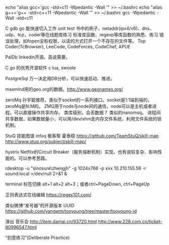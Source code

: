 echo "alias gcc='gcc -std=c11 -Wpedantic -Wall '" >> ~/.bashrc
echo "alias g++='g++ -std=c++11 -Wpedantic -Wall '" >> ~/.bashrc
gcc -Wpedantic -Wall -std=c11

C gdb go
	能快速切入工作
	unit test
	书中的例子，netaddr(ipv4/v6)、dns、udp、tcp，coder等在线题库练习
	标准库函数、regexp等库函数的熟悉、练习
	错误处理，如fopen没有权限，以读的方式打开一个不存在的文件等。
	Top Coder(TcBrowser), LeeCode, CodeForces, CodeChef, APUE

PalDb linkedin开源。高说需要。

C go 的优秀开源软件
	c lua, swoole

PostgreSql
	万一决定用DB分析，可以快速启动、推进。

maxmind用的geo.org的数据。http://www.geonames.org/


zeroMq
	孙宇聪推荐，类似于socket的一系列接口。socket是1:1端到端的，zeroMq是N:M的。
	ZMQ用于node与node间的通信，node可以是主机或者进程。可以直接操作共享内存。
	类库级别，会丢数据？
	类似的nanomsq。
	进程间共享数据，如果数据量小，可以用/dev/shm走内存文件系统，利用文件系统的锁机制。


StuQ 技能图谱 infoq 极客帮 霍泰稳
https://github.com/TeamStuQ/skill-map 
http://www.stuq.org/subject/skill-map/

hystrix Netflix的Circuit Breaker（服务熔断机制）实现。也有说较复杂、影响性能的。可以参考思路。

rdesktop -u "sinosure\zhengjh" -g 1024x768 -p xxx 10.210.155.56 -r sound:local >/dev/null 2>&1 &

terminal 标签切换 alt+1 alt+2 alt+3；或者ctrl+PageDown, ctrl+PageUp

正则表达式在线编辑 https://regex101.com/

类似微博“发号器”的开源版本 UUID
https://github.com/yangwm/tooyoung/tree/master/tooyoung-id

演出 音乐会
http://item.damai.cn/93720.html
http://www.228.com.cn/ticket-80996547.html

“刻意练习”(Deliberate Practice)



